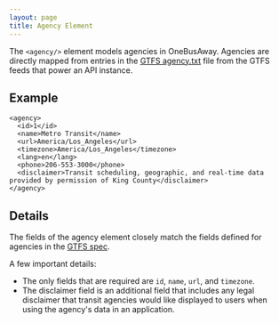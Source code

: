```yaml
---
layout: page
title: Agency Element
---
```


The `<agency/>` element models agencies in OneBusAway.  Agencies are directly mapped from entries in the [GTFS agency.txt](http://code.google.com/transit/spec/transit_feed_specification.html#agency_txt___Field_Definitions) file from the GTFS feeds that power an API instance.

## Example

    <agency>
      <id>1</id>
      <name>Metro Transit</name>
      <url>America/Los_Angeles</url>
      <timezone>America/Los_Angeles</timezone>
      <lang>en</lang>
      <phone>206-553-3000</phone>
      <disclaimer>Transit scheduling, geographic, and real-time data provided by permission of King County</disclaimer>
    </agency>

## Details

The fields of the agency element closely match the fields defined for agencies in the [GTFS spec](http://code.google.com/transit/spec/transit_feed_specification.html#agency_txt___Field_Definitions).

A few important details:

* The only fields that are required are `id`, `name`, `url`, and `timezone`.
* The disclaimer field is an additional field that includes any legal disclaimer that transit agencies would like displayed to users when using the agency's data in an application.